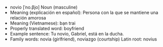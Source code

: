 - novio	[ˈno.βjo]	Noun (masculine)
- Meaning (explicación en español): Persona con la que se mantiene una relación amorosa
- Meaning (Vietnamese): bạn trai
- Properly translated word: boyfriend
- Example sentence: Tu novio, Gabriel, está en la ducha.
- Family words: novia (girlfriend), noviazgo (courtship)	Latin root: novius